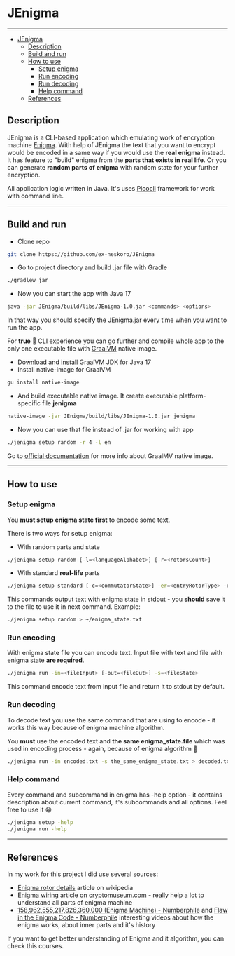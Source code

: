 # JEnigma

---

<!-- TOC -->
* [JEnigma](#jenigma)
  * [Description](#description)
  * [Build and run](#build-and-run)
  * [How to use](#how-to-use)
    * [Setup enigma](#setup-enigma)
    * [Run encoding](#run-encoding)
    * [Run decoding](#run-decoding)
    * [Help command](#help-command)
  * [References](#references)
<!-- TOC -->

## Description
JEnigma is a CLI-based application which emulating work of encryption machine [Enigma](https://en.wikipedia.org/wiki/Enigma_machine).
With help of JEnigma the text that you want to encrypt would be encoded in a same way if you would use the **real enigma** instead.
It has feature to "build" enigma from the **parts that exists in real life**. Or you can generate **random parts of enigma**
with random state for your further encryption.

All application logic written in Java. It's uses [Picocli](https://picocli.info/) framework for work with command line.

---

## Build and run

- Clone repo
```bash
git clone https://github.com/ex-neskoro/JEnigma
```
- Go to project directory and build .jar file with Gradle
```bash
./gradlew jar
```
- Now you can start the app with Java 17
```bash
java -jar JEnigma/build/libs/JEnigma-1.0.jar <commands> <options>
```

In that way you should specify the JEnigma.jar every time when you want to run the app.

For **true** 🧐 CLI experience you can go further and compile whole app to the only one executable file with [GraalVM](https://www.graalvm.org/) native image.

- [Download](https://github.com/graalvm/graalvm-ce-builds/releases) and [install](https://www.graalvm.org/latest/docs/getting-started/) GraalVM JDK for Java 17
- Install native-image for GraalVM
```bash
gu install native-image 
```
- And build executable native image. It create executable platform-specific file **jenigma** 
```bash
native-image -jar JEnigma/build/libs/JEnigma-1.0.jar jenigma
```
- Now you can use that file instead of .jar for working with app
```bash
./jenigma setup random -r 4 -l en
```

Go to [official documentation](https://www.graalvm.org/22.0/reference-manual/native-image/) for more info about GraalMV native image.

---

## How to use

### Setup enigma
You **must setup enigma state first** to encode some text.

There is two ways for setup enigma:

- With random parts and state

```bash
./jenigma setup random [-l=<languageAlphabet>] [-r=<rotorsCount>] 
```

- With standard **real-life** parts 

```bash
./jenigma setup standard [-c=<commutatorState>] -er=<entryRotorType> -ref=<reflectorType> -sr=<rotorTypeList>
```

This commands output text with enigma state in stdout - you **should** save it to the file to use it in next command.
Example:
```bash
./jenigma setup random > ~/enigma_state.txt
```

### Run encoding
With enigma state file you can encode text. Input file with text and file with enigma state **are required**.
```bash
./jenigma run -in=<fileInput> [-out=<fileOut>] -s=<fileState>
```
This command encode text from input file and return it to stdout by default.

### Run decoding
To decode text you use the same command that are using to encode - it works this way because of enigma machine algorithm.

You **must** use the encoded text and **the same enigma_state.file** which was used in encoding process - again, because of enigma algorithm 🧐
```bash
./jenigma run -in encoded.txt -s the_same_enigma_state.txt > decoded.txt
```

### Help command
Every command and subcommand in enigma has -help option - it contains description about current command, it's subcommands and all options.
Feel free to use it 😁
```bash
./jenigma setup -help
./jenigma run -help
```

---

## References

In my work for this project I did use several sources:

- [Enigma rotor details](https://en.wikipedia.org/wiki/Enigma_rotor_details) article on wikipedia
- [Enigma wiring](https://www.cryptomuseum.com/crypto/enigma/wiring.htm) article on [cryptomuseum.com](https://www.cryptomuseum.com/) - really help a lot to understand all parts of enigma machine
- [158,962,555,217,826,360,000 (Enigma Machine) - Numberphile](https://www.youtube.com/watch?v=G2_Q9FoD-oQ&t=0s) and [Flaw in the Enigma Code - Numberphile](https://www.youtube.com/watch?v=V4V2bpZlqx8&t=0s)
interesting videos about how the enigma works, about inner parts and it's history

If you want to get better understanding of Enigma and it algorithm, you can check this courses.